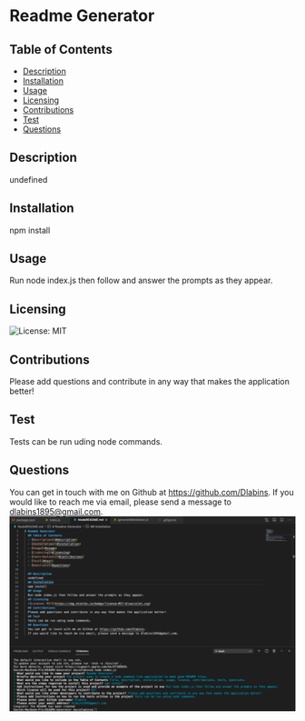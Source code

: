# Readme Generator
  ## Table of Contents
  - [Description](#description)
  - [Installation](#installation)
  - [Usage](#usage)
  - [Licensing](#licensing)
  - [Contributions](#contributions)
  - [Test](#test)
  - [Questions](#questions)

  ## Description
  undefined
  ## Installation
  npm install
  ## Usage
  Run node index.js then follow and answer the prompts as they appear.
  ## Licensing
  ![License: MIT](https://img.shields.io/badge/license-MIT-blueviolet.svg)
  ## Contributions
  Please add questions and contribute in any way that makes the application better!
  ## Test
  Tests can be run uding node commands.
  ## Questions
  You can get in touch with me on Github at https://github.com/Dlabins.
  If you would like to reach me via email, please send a message to dlabins1895@gmail.com.
  ![snapshot](assets/readmegenerator.png)
 